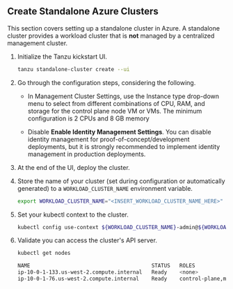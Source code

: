 ## Create Standalone Azure Clusters

This section covers setting up a standalone cluster in Azure. A standalone cluster provides a workload cluster that is **not** managed by a centralized management cluster.

1. Initialize the Tanzu kickstart UI.

    ```sh
    tanzu standalone-cluster create --ui
    ```

1. Go through the configuration steps, considering the following.


   * In Management Cluster Settings, use the Instance type drop-down menu to select from different combinations of CPU, RAM, and storage for the control plane node VM or VMs. The minimum configuration is 2 CPUs and 8 GB memory

   * Disable **Enable Identity Management Settings**. You can disable identity management for proof-of-concept/development deployments, but it is strongly recommended to implement identity management in production deployments.

1. At the end of the UI, deploy the cluster.

1. Store the name of your cluster (set during configuration or automatically generated) to a
   `WORKLOAD_CLUSTER_NAME` environment variable.

    ```sh
    export WORKLOAD_CLUSTER_NAME="<INSERT_WORKLOAD_CLUSTER_NAME_HERE>"
    ```

1. Set your kubectl context to the cluster.

    ```sh
    kubectl config use-context ${WORKLOAD_CLUSTER_NAME}-admin@${WORKLOAD_CLUSTER_NAME}
    ```

1. Validate you can access the cluster's API server.

    ```sh
    kubectl get nodes

    NAME                                       STATUS   ROLES                  AGE    VERSION
    ip-10-0-1-133.us-west-2.compute.internal   Ready    <none>                 123m   v1.20.1+vmware.2
    ip-10-0-1-76.us-west-2.compute.internal    Ready    control-plane,master   125m   v1.20.1+vmware.2
    ```
